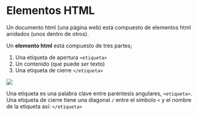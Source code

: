 # Elementos HTML

Un documento html (una página web) está compuesto de 
elementos html anidados (unos dentro de otros).

Un **elemento html** está compuesto de tres partes;
1. Una etiqueta de apertura `<etiqueta>`
2. Un contenido (que puede ser texto)
3. Una etiqueta de cierre `</etiqueta>`

![](../content/html/3/InShot_19691231_193912341.jpg)

Una etiqueta es una palabra clave entre paréntesis angulares,
`<etiqueta>`. Una etiqueta de cierre tiene una diagonal `/` entre el símbolo `<` y el nombre 
de la etiqueta así: `</etiqueta>`